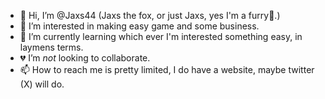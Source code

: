 - 👋 Hi, I’m @Jaxs44 (Jaxs the fox, or just Jaxs, yes I'm a furry🦊.)
- 👀 I’m interested in making easy game and some business.
- 🌱 I’m currently learning which ever I'm interested something easy, in laymens terms.
- 💔 I’m *not* looking to collaborate.
- 📫 How to reach me is pretty limited, I do have a website, maybe twitter (X) will do.

<!---
Jaxs44/Jaxs44 is a ✨ special ✨ repository because its `README.md` (this file) appears on your GitHub profile.
You can click the Preview link to take a look at your changes.
--->
